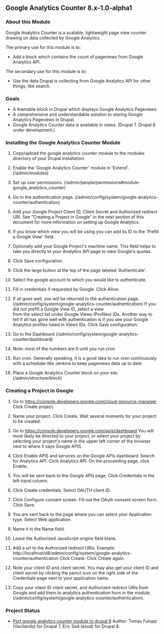 Google Analytics Counter 8.x-1.0-alpha1
---------------------------------------

### About this Module

Google Analytics Counter is a scalable, lightweight page view counter drawing
on data collected by Google Analytics.

The primary use for this module is to:

- Add a block which contains the count of pageviews from Google Analytics API.

The secondary use for this module is to:

- Use the data Drupal is collecting from Google Analytics API for other things, like search.

### Goals

- A themable block in Drupal which displays Google Analytics Pageviews.
- A comprehensive and understandable solution to storing Google Analytics Pageviews in Drupal.
- Google Analytics Counter data is available in views. (Drupal 7. Drupal 8 under development.)

### Installing the Google Analytics Counter Module

1. Copy/upload the google analytics counter module to the modules directory of
   your Drupal installation.

2. Enable the 'Google Analytics Counter' module in 'Extend'.
   (/admin/modules)

3. Set up user permissions. (/admin/people/permissions#module-google_analytics_counter)

4. Go to the authentication page. (/admin/config/system/google-analytics-counter/authentication)

5. Add your Google Project Client ID, Client Secret and Authorized redirect URI. 
   See "Creating a Project in Google" in the next section of this document 
   for more information on setting up Google Analytics.

6. If you know which view you will be using you can add its ID to the
   'Prefill a Google View' field.

7. Optionally add your Google Project's machine name. This field helps to take 
   you directly to your Analytics API page to view Google's quotas.

8. Click Save configuration.

9. Click the large button at the top of the page labeled 'Authenticate'.

10. Select the google account to which you would like to authenticate.

11. Fill in credentials if requested by Google.
    Click Allow.

12. If all goes well, you will be returned to the authentication page. 
    (/admin/config/system/google-analytics-counter/authentication)
    If you did not prefill a Google View ID, select a view  
    from the select list under Google Views (Profiles) IDs. Another way to tell
    if all has gone well with authentication is if you see your Google Analytics
    profiles listed in Views IDs.
    Click Save configuration.

13. Go to the Dashboard (/admin/config/system/google-analytics-counter/dashboard)

14. Note: most of the numbers are 0 until you run cron.

15. Run cron. Generally speaking, it is a good idea to run cron continuously
    with a scheduler like Jenkins to keep pageviews data up to date.

16. Place a Google Analytics Counter block on your site.
    (/admin/structure/block)

### Creating a Project in Google

1. Go to https://console.developers.google.com/cloud-resource-manager
   Click Create project.

2. Name your project.
   Click Create. Wait several moments for your project to be created.

3. Go to https://console.developers.google.com/apis/dashboard
   You will most likely be directed to your project, or select your project by
   selecting your project's name in the upper left corner of the browser next to
   where it says Google APIS.

4. Click Enable APIS and services on the Google APIs dashboard.
   Search for Analytics API.
   Click Analytics API.
   On the proceeding page, click Enable.

5. You will be sent back to the Google APIs page. Click Credentials in the 
   left-hand column.

6. Click Create credentials. Select OAUTH client ID.

7. Click Configure consent screen.
   Fill out the OAuth consent screen form.
   Click Save.

8. You are sent back to the page where you can select your Application type.
   Select Web application.

9. Name it in the Name field.

10. Leave the Authorized JavaScript origins field blank.

11. Add a url to the Authorized redirect URIs.
    Example: http://localhost/d8/admin/config/system/google-analytics-counter/authentication
    Click Create.
    Click Create again.

12. Note your client ID and client secret.
    You may also get your client ID and client secret by clicking the pencil icon
    on the right side of the Credentials page next to your application name.

13. Copy your client ID client secret, and Authorized redirect URIs from Google
     and add them to analytics authentication form in the module.
     (/admin/config/system/google-analytics-counter/authentication).

### Project Status

- [Port google analytics counter module to drupal 8](https://www.drupal.org/project/google_analytics_counter/issues/2695915)
Author: Tomas Fulopp (Vacilando) for Drupal 7, Eric Sod (esod) for Drupal 8.

